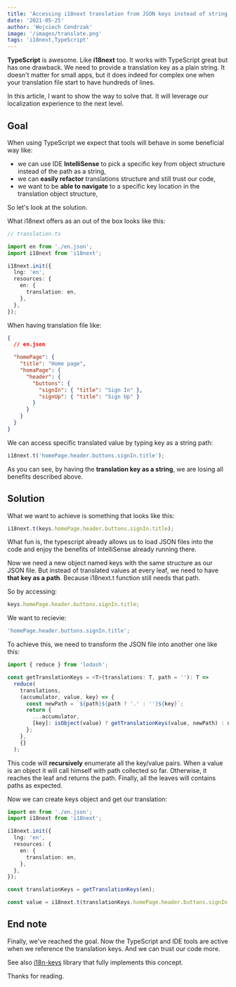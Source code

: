 ```yaml
---
title: 'Accessing i18next translation from JSON keys instead of string path'
date: '2021-05-25'
author: 'Wojciech Cendrzak'
image: '/images/translate.png'
tags: 'i18next,TypeScript'
---
```


**TypeScript** is awesome. Like **i18next** too. It works with TypeScript great but has one drawback. We need to provide a translation key as a plain string. It doesn't matter for small apps, but it does indeed for complex one when your translation file start to have hundreds of lines.

In this article, I want to show the way to solve that. It will leverage our localization experience to the next level.

## Goal

When using TypeScript we expect that tools will behave in some beneficial way like:

- we can use IDE **IntelliSense** to pick a specific key from object structure instead of the path as a string,
- we can **easily refactor** translations structure and still trust our code,
- we want to be **able to navigate** to a specific key location in the translation object structure,

So let's look at the solution.

What i18next offers as an out of the box looks like this:

```ts
// translation.ts

import en from './en.json';
import i18next from 'i18next';

i18next.init({
  lng: 'en',
  resources: {
    en: {
      translation: en,
    },
  },
});
```

When having translation file like:

```json
{
  // en.json

  "homePage": {
    "title": "Home page",
    "homaPage": {
      "header": {
        "buttons": {
          "signIn": { "title": "Sign In" },
          "signUp": { "title": "Sign Up" }
        }
      }
    }
  }
}
```

We can access specific translated value by typing key as a string path:

```ts
i18next.t('homePage.header.buttons.signIn.title');
```

As you can see, by having the **translation key as a string**, we are losing all benefits described above.

## Solution

What we want to achieve is something that looks like this:

```ts
i18next.t(keys.homePage.header.buttons.signIn.title);
```

What fun is, the typescript already allows us to load JSON files into the code and enjoy the benefits of IntelliSense already running there.

Now we need a new object named keys with the same structure as our JSON file. But instead of translated values at every leaf, we need to have **that key as a path**. Because i18next.t function still needs that path.

So by accessing:

```ts
keys.homePage.header.buttons.signIn.title;
```

We want to recievie:

```ts
'homePage.header.buttons.signIn.title';
```

To achieve this, we need to transform the JSON file into another one like this:

```ts
import { reduce } from 'lodash';

const getTranslationKeys = <T>(translations: T, path = ''): T =>
  reduce(
    translations,
    (accumulator, value, key) => {
      const newPath = `${path}${path ? '.' : ''}${key}`;
      return {
        ...accumulator,
        [key]: isObject(value) ? getTranslationKeys(value, newPath) : newPath,
      };
    },
    {}
  );
```

This code will **recursively** enumerate all the key/value pairs. When a value is an object it will call himself with path collected so far. Otherwise, it reaches the leaf and returns the path. Finally, all the leaves will contains paths as expected.

Now we can create keys object and get our translation:

```ts
import en from './en.json';
import i18next from 'i18next';

i18next.init({
  lng: 'en',
  resources: {
    en: {
      translation: en,
    },
  },
});

const translationKeys = getTranslationKeys(en);

const value = i18next.t(translationKeys.homePage.header.buttons.signIn.title);
```

## End note

Finally, we've reached the goal.
Now the TypeScript and IDE tools are active when we reference the translation keys. And we can trust our code more.

See also [i18n-keys](https://github.com/WojciechCendrzak/i18n-keys) library that fully implements this concept.

Thanks for reading.
